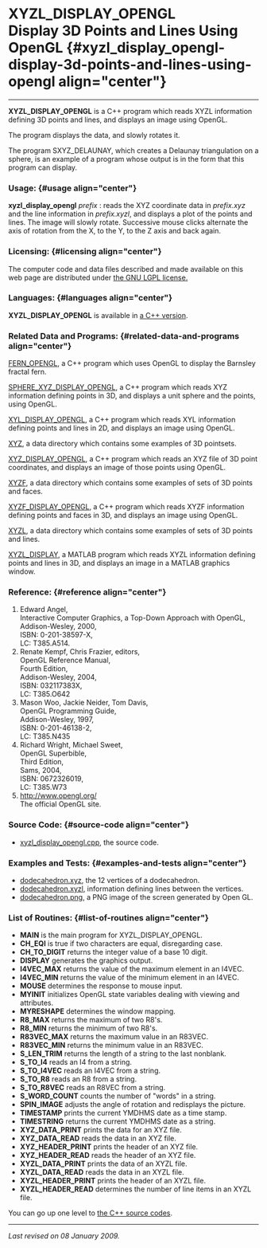 XYZL\_DISPLAY\_OPENGL\
Display 3D Points and Lines Using OpenGL {#xyzl_display_opengl-display-3d-points-and-lines-using-opengl align="center"}
========================================

------------------------------------------------------------------------

**XYZL\_DISPLAY\_OPENGL** is a C++ program which reads XYZL information
defining 3D points and lines, and displays an image using OpenGL.

The program displays the data, and slowly rotates it.

The program SXYZ\_DELAUNAY, which creates a Delaunay triangulation on a
sphere, is an example of a program whose output is in the form that this
program can display.

### Usage: {#usage align="center"}

 **xyzl\_display\_opengl** *prefix* 
:   reads the XYZ coordinate data in *prefix.xyz* and the line
    information in *prefix.xyzl*, and displays a plot of the points and
    lines. The image will slowly rotate. Successive mouse clicks
    alternate the axis of rotation from the X, to the Y, to the Z axis
    and back again.

### Licensing: {#licensing align="center"}

The computer code and data files described and made available on this
web page are distributed under [the GNU LGPL
license.](../../txt/gnu_lgpl.txt)

### Languages: {#languages align="center"}

**XYZL\_DISPLAY\_OPENGL** is available in [a C++
version](../../cpp_src/xyzl_display_opengl/xyzl_display_opengl.html).

### Related Data and Programs: {#related-data-and-programs align="center"}

[FERN\_OPENGL](../../cpp_src/fern_opengl/fern_opengl.html), a C++
program which uses OpenGL to display the Barnsley fractal fern.

[SPHERE\_XYZ\_DISPLAY\_OPENGL](../../cpp_src/sphere_xyz_display_opengl/sphere_xyz_display_opengl.html),
a C++ program which reads XYZ information defining points in 3D, and
displays a unit sphere and the points, using OpenGL.

[XYL\_DISPLAY\_OPENGL](../../cpp_src/xyl_display_opengl/xyl_display_opengl.html),
a C++ program which reads XYL information defining points and lines in
2D, and displays an image using OpenGL.

[XYZ](../../data/xyz/xyz.html), a data directory which contains some
examples of 3D pointsets.

[XYZ\_DISPLAY\_OPENGL](../../cpp_src/xyz_display_opengl/xyz_display_opengl.html),
a C++ program which reads an XYZ file of 3D point coordinates, and
displays an image of those points using OpenGL.

[XYZF](../../data/xyzf/xyzf.html), a data directory which contains some
examples of sets of 3D points and faces.

[XYZF\_DISPLAY\_OPENGL](../../cpp_src/xyzf_display_opengl/xyzf_display_opengl.html),
a C++ program which reads XYZF information defining points and faces in
3D, and displays an image using OpenGL.

[XYZL](../../data/xyzl/xyzl.html), a data directory which contains some
examples of sets of 3D points and lines.

[XYZL\_DISPLAY](../../m_src/xyzl_display/xyzl_display.html), a MATLAB
program which reads XYZL information defining points and lines in 3D,
and displays an image in a MATLAB graphics window.

### Reference: {#reference align="center"}

1.  Edward Angel,\
    Interactive Computer Graphics, a Top-Down Approach with OpenGL,\
    Addison-Wesley, 2000,\
    ISBN: 0-201-38597-X,\
    LC: T385.A514.
2.  Renate Kempf, Chris Frazier, editors,\
    OpenGL Reference Manual,\
    Fourth Edition,\
    Addison-Wesley, 2004,\
    ISBN: 032117383X,\
    LC: T385.O642
3.  Mason Woo, Jackie Neider, Tom Davis,\
    OpenGL Programming Guide,\
    Addison-Wesley, 1997,\
    ISBN: 0-201-46138-2,\
    LC: T385.N435
4.  Richard Wright, Michael Sweet,\
    OpenGL Superbible,\
    Third Edition,\
    Sams, 2004,\
    ISBN: 0672326019,\
    LC: T385.W73
5.  <http://www.opengl.org/>\
    The official OpenGL site.

### Source Code: {#source-code align="center"}

-   [xyzl\_display\_opengl.cpp](xyzl_display_opengl.cpp), the source
    code.

### Examples and Tests: {#examples-and-tests align="center"}

-   [dodecahedron.xyz](dodecahedron.xyz), the 12 vertices of a
    dodecahedron.
-   [dodecahedron.xyzl](dodecahedron.xyzl), information defining lines
    between the vertices.
-   [dodecahedron.png](dodecahedron.png), a PNG image of the screen
    generated by Open GL.

### List of Routines: {#list-of-routines align="center"}

-   **MAIN** is the main program for XYZL\_DISPLAY\_OPENGL.
-   **CH\_EQI** is true if two characters are equal, disregarding case.
-   **CH\_TO\_DIGIT** returns the integer value of a base 10 digit.
-   **DISPLAY** generates the graphics output.
-   **I4VEC\_MAX** returns the value of the maximum element in an I4VEC.
-   **I4VEC\_MIN** returns the value of the minimum element in an I4VEC.
-   **MOUSE** determines the response to mouse input.
-   **MYINIT** initializes OpenGL state variables dealing with viewing
    and attributes.
-   **MYRESHAPE** determines the window mapping.
-   **R8\_MAX** returns the maximum of two R8's.
-   **R8\_MIN** returns the minimum of two R8's.
-   **R83VEC\_MAX** returns the maximum value in an R83VEC.
-   **R83VEC\_MIN** returns the minimum value in an R83VEC.
-   **S\_LEN\_TRIM** returns the length of a string to the last
    nonblank.
-   **S\_TO\_I4** reads an I4 from a string.
-   **S\_TO\_I4VEC** reads an I4VEC from a string.
-   **S\_TO\_R8** reads an R8 from a string.
-   **S\_TO\_R8VEC** reads an R8VEC from a string.
-   **S\_WORD\_COUNT** counts the number of "words" in a string.
-   **SPIN\_IMAGE** adjusts the angle of rotation and redisplays the
    picture.
-   **TIMESTAMP** prints the current YMDHMS date as a time stamp.
-   **TIMESTRING** returns the current YMDHMS date as a string.
-   **XYZ\_DATA\_PRINT** prints the data for an XYZ file.
-   **XYZ\_DATA\_READ** reads the data in an XYZ file.
-   **XYZ\_HEADER\_PRINT** prints the header of an XYZ file.
-   **XYZ\_HEADER\_READ** reads the header of an XYZ file.
-   **XYZL\_DATA\_PRINT** prints the data of an XYZL file.
-   **XYZL\_DATA\_READ** reads the data in an XYZL file.
-   **XYZL\_HEADER\_PRINT** prints the header of an XYZL file.
-   **XYZL\_HEADER\_READ** determines the number of line items in an
    XYZL file.

You can go up one level to [the C++ source codes](../cpp_src.html).

------------------------------------------------------------------------

*Last revised on 08 January 2009.*

